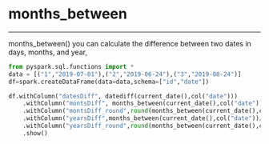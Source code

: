 # months_between

---
months_between() you can calculate the difference between two dates in days, months, and year,
```python
from pyspark.sql.functions import *
data = [("1","2019-07-01"),("2","2019-06-24"),("3","2019-08-24")]
df=spark.createDataFrame(data=data,schema=["id","date"])

df.withColumn("datesDiff", datediff(current_date(),col("date")))
    .withColumn("montsDiff", months_between(current_date(),col("date")))
    .withColumn("montsDiff_round",round(months_between(current_date(),col("date")),2))
    .withColumn("yearsDiff",months_between(current_date(),col("date"))/lit(12))
    .withColumn("yearsDiff_round",round(months_between(current_date(),col("date"))/lit(12),2))
    .show()
```

